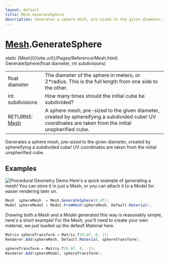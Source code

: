 ```yaml
---
layout: default
title: Mesh.GenerateSphere
description: Generates a sphere mesh, pre-sized to the given diameter, created by sphereifying a subdivided cube! UV coordinates are taken from the initial unspherified cube.
---
```

# [Mesh]({{site.url}}/Pages/Reference/Mesh.html).GenerateSphere

<div class='signature' markdown='1'>
static [Mesh]({{site.url}}/Pages/Reference/Mesh.html) GenerateSphere(float diameter, int subdivisions)
</div>

|  |  |
|--|--|
|float diameter|The diameter of the sphere in meters, or 2*radius. This is the              full length from one side to the other.|
|int subdivisions|How many times should the initial cube be subdivided?|
|RETURNS: [Mesh]({{site.url}}/Pages/Reference/Mesh.html)|A sphere mesh, pre-sized to the given diameter, created by sphereifying a subdivided cube! UV coordinates are taken from the initial unspherified cube.|

Generates a sphere mesh, pre-sized to the given diameter, created
by sphereifying a subdivided cube! UV coordinates are taken from the initial unspherified
cube.




## Examples

![Procedural Geometry Demo]({{site.url}}/img/screenshots/ProceduralGeometry.jpg)
Here's a quick example of generating a mesh! You can store it in just a
Mesh, or you can attach it to a Model for easier rendering later on.
```csharp
Mesh  sphereMesh  = Mesh.GenerateSphere(0.4f);
Model sphereModel = Model.FromMesh(sphereMesh, Default.Material);
```
Drawing both a Mesh and a Model generated this way is reasonably simple,
here's a short example! For the Mesh, you'll need to create your own material,
we just loaded up the default Material here.
```csharp
Matrix sphereTransform = Matrix.T(0.0f, 0, 1);
Renderer.Add(sphereMesh, Default.Material, sphereTransform);

sphereTransform = Matrix.T(0.0f, 0, -1);
Renderer.Add(sphereModel, sphereTransform);
```

